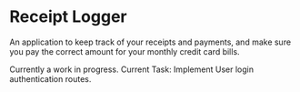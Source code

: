 # Receipt Logger #

An application to keep track of your receipts and payments, and make sure you pay the correct amount for your monthly credit card bills.

Currently a work in progress. Current Task: Implement User login authentication routes.
